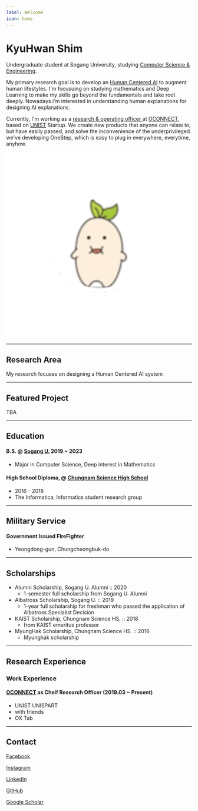 ```yaml
---
label: Welcome
icon: home
---
```

# KyuHwan Shim

Undergraduate student at Sogang University, studying <a href="http://cs.sogang.ac.kr"> Computer Science & Engineering</a>.

My primary research goal is to develop an <a href="https://hai.stanford.edu/">Human Centered AI</a> to augment human lifestyles. I'm focusuing on studying mathematics and Deep Learning to make my skills go beyond the fundamentals and take root deeply. Nowadays i'm interested in understanding human explanations for designing AI explanations.

Currently, I'm working as a <a href="https://connectoconnect.notion.site/CONNECTOCONNECT-1680e2899b6b49b79cdd7b7d226a1511">research & operating officer </a> at <a href="http://oconnect.kr/">OCONNECT</a>, based on <a href="https://www.unist.ac.kr/">UNIST</a> Startup. We create new products that anyone can relate to, but have easily passed, and solve the inconvenience of the underprivileged. we've developing OneStep, which is easy to plug in everywhere, everytime, anyhow.

![](static/profile.svg)

---

## Research Area

My research focuses on <span class="intext-highlight" id="designing">designing</span> a <span class="intext-highlight" id="social">Human Centered AI system</span>

---

## Featured Project

TBA

---

## Education

#### B.S. @ [Sogang U.](https://github.com/underthelights/previous/blob/685e709c707b82165c4626a6e5f960835acd94a7/blog/sogang.ac.kr) 2019 ~ 2023

- Major in Computer Science, Deep interest in Mathematics

#### High School Diploma, @ [Chungnam Science High School](https://github.com/underthelights/previous/blob/685e709c707b82165c4626a6e5f960835acd94a7/blog/cnsh.cnehs.kr)

- 2016 - 2018
- The Informatica, Informatics student research group

---

## Military Service

#### Government Issued FIreFighter 

- Yeongdong-gun, Chungcheongbuk-do

---

## Scholarships

- Alumni Scholarship, Sogang U. Alumni :: 2020
  - 1-semester full scholarship from Sogang U. Alumni
- Albatross Scholarship, Sogang U. :: 2019
  - 1-year full scholarship for freshman who passed the application of Albatross Specialist Decision
- KAIST Scholarship, Chungnam Science HS. :: 2018
  - from KAIST emeritus professor
- MyungHak Scholarship, Chungnam Science HS. :: 2016
  - Myunghak scholarship

---

## Research Experience

### Work Experience

#### [OCONNECT](oconnect.kr) as Cheif Research Officer (2019.03 ~ Present)

- UNIST UNISPART
- with friends
- OX Tab

---

## Contact

[Facebook](fb.com/s.kyuhwn)

[Instagram](instagram.com/s.kyuhwn)

[LinkedIn](https://www.linkedin.com/in/kyuhwan-shim/)

[GitHub](github.com/underthelights)

[Google Scholar]()

